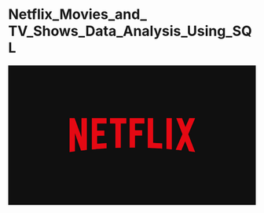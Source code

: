 # Netflix_Movies_and_ TV_Shows_Data_Analysis_Using_SQL
![Netflix_Logo](https://github.com/Manishkannoujiya/Netflix_SQL_Project/blob/main/BrandAssets_Logos_01-Wordmark.jpg)
